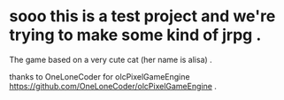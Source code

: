 # sooo this is a test project and we're trying to make some kind of jrpg .
The game based on a very cute cat (her name is alisa) .

thanks to OneLoneCoder for olcPixelGameEngine https://github.com/OneLoneCoder/olcPixelGameEngine .
